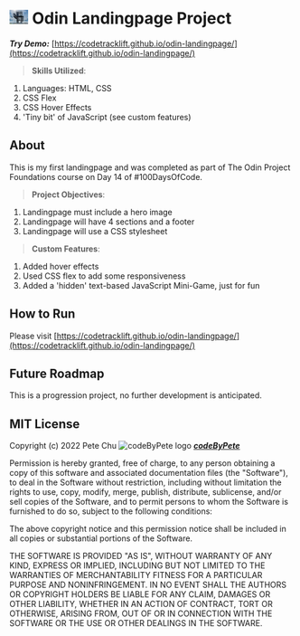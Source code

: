 # <img src='./img1.jpg' height='25px'> Odin Landingpage Project

***Try Demo:*** [https://codetracklift.github.io/odin-landingpage/](https://codetracklift.github.io/odin-landingpage/)

>**Skills Utilized**:
<ol>
    <li>Languages: HTML, CSS</li>
    <li>CSS Flex</li>
    <li>CSS Hover Effects</li>
    <li>'Tiny bit' of JavaScript (see custom features)</li>
</ol>

## About
This is my first landingpage and was completed as part of The Odin Project Foundations course on Day 14 of #100DaysOfCode.

>**Project Objectives**:
<ol>
    <li>Landingpage must include a hero image</li>
    <li>Landingpage will have 4 sections and a footer</li>
    <li>Landingpage will use a CSS stylesheet</li>
</ol>

>**Custom Features**:
<ol>
    <li>Added hover effects</li>
    <li>Used CSS flex to add some responsiveness</li>
    <li>Added a 'hidden' text-based JavaScript Mini-Game, just for fun</li>
</ol>

## How to Run
Please visit [https://codetracklift.github.io/odin-landingpage/](https://codetracklift.github.io/odin-landingpage/)

## Future Roadmap
This is a progression project, no further development is anticipated.

## MIT License

Copyright (c) 2022 Pete Chu <img src='https://codetracklift.github.io/codeTrackLift/logos/pharma2code_icon.gif' alt='codeByPete logo' width='25'> ***[codeByPete](https://www.codebypete.com/)***

Permission is hereby granted, free of charge, to any person obtaining a copy of this software and associated documentation files (the "Software"), to deal in the Software without restriction, including without limitation the rights to use, copy, modify, merge, publish, distribute, sublicense, and/or sell copies of the Software, and to permit persons to whom the Software is furnished to do so, subject to the following conditions:

The above copyright notice and this permission notice shall be included in all copies or substantial portions of the Software.

THE SOFTWARE IS PROVIDED "AS IS", WITHOUT WARRANTY OF ANY KIND, EXPRESS OR IMPLIED, INCLUDING BUT NOT LIMITED TO THE WARRANTIES OF MERCHANTABILITY FITNESS FOR A PARTICULAR PURPOSE AND NONINFRINGEMENT. IN NO EVENT SHALL THE AUTHORS OR COPYRIGHT HOLDERS BE LIABLE FOR ANY CLAIM, DAMAGES OR OTHER LIABILITY, WHETHER IN AN ACTION OF CONTRACT, TORT OR OTHERWISE, ARISING FROM, OUT OF OR IN CONNECTION WITH THE SOFTWARE OR THE USE OR OTHER DEALINGS IN THE SOFTWARE.
